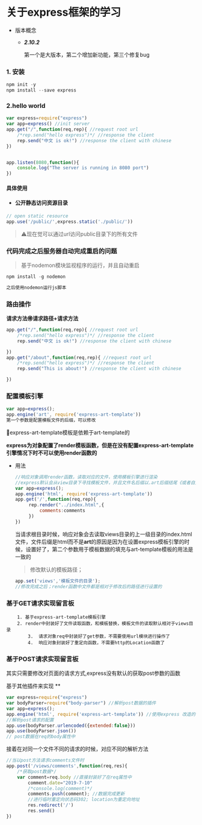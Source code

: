 # 关于express框架的学习



+ 版本概念

  * ***2.10.2*** 	

    第一个是大版本，第二个增加新功能，第三个修复bug

### 1.  安装



```javascript
npm init -y
npm install --save express
```

### 2.hello world



```javascript
var express=require("express")
var app=express() //init server
app.get("/",function(req,rep){ //request root url
	/*rep.send("hello express")*/ //response the client
	rep.send("中文 is ok!") //response the client with chinese
})


app.listen(8080,function(){
	console.log("The server is running in 8080 port")
})
```



#### 具体使用

+  #### 公开静态访问资源目录

```javascript
// open static resource
app.use('/public/',express.static('./public/'))
```

> :warning:现在觉可以通过url访问public目录下的所有文件​



### 代码完成之后服务器自动完成重启的问题

> 基于nodemon模块监视程序的运行，并且自动重启



```javascript
npm install -g nodemon

之后使用nodemon运行js脚本
```



### 路由操作

**请求方法:ideograph_advantage:请求路径+请求方法**

```javascript
app.get("/",function(req,rep){ //request root url
	/*rep.send("hello express")*/ //response the client
	rep.send("中文 is ok!") //response the client with chinese

})
app.get("/about",function(req,rep){ //request root url
	/*rep.send("hello express")*/ //response the client
	rep.send("This is about!") //response the client with chinese

})
```

### 配置模板引擎



```javascript
var app=express();
app.engine('art', require('express-art-template')) 
第一个参数是配置模板文件的后缀，可以修改
```

:crescent_moon:express-art-template模板是依赖于art-template的

**express为对象配置了render模板函数，但是在没有配置express-art-template引擎情况下时不可以使用render函数的**

+ 用法

   ```javascript
  //响应对象调用render函数，读取对应的文件，使用模板引擎进行渲染
  //express默认会从view目录下寻找模板文件，并且文件名后缀以.art后缀结尾《或者自定义后缀结尾》
  var app=express();
  app.engine('html', require('express-art-template')) 
  app.get('/',function(req,rep){
  		rep.render("../index.html",{
  			comments:comments
  		})
  })
  ```

  当请求根目录时候，响应对象会去读取views目录的上一级目录的index.html文件，文件后缀是html而不是**art**的原因是因为在设置express模板引擎的时候，设置好了，第二个参数用于模板数据的填充与art-template模板的用法是一致的

  > 修改默认的模板路径； 

  ```javascript
  app.set('views','模板文件的目录');
  //修改完成之后；render函数中文件都是相对于修改后的路径进行设置的
  ```

  

### 基于GET请求实现留言板

		1. 基于express-art-template模板引擎
  		2. render中封装好了文件读取函数，和模板替换，模板文件的读取默认相对于views目录
    		3.  请求对象req中封装好了get参数，不需要使用url模块进行操作了
      		4.  响应对象封装好了重定向函数，不需要http的Location函数了

### 基于POST请求实现留言板

其实只需要修改对页面的请求方式,express没有默认的获取post参数的函数

基于其他插件来实现 **

```javascript
var express=require("express")
var bodyParser=require("body-parser") //解析post数据的插件
var app=express();
app.engine('html', require('express-art-template')) //使用express 改造的art-template引擎
//解析post请求的配置
app.use(bodyParser.urlencoded({extended:false}))
app.use(bodyParser.json())
// post数据在req的body属性中
```

接着在对同一个文件不同的请求的时候，对应不同的解析方法

```javascript
//当以post方法请求comments文件时
app.post('/views/comments',function(req,res){
	/*获取post数据*/
	var comment=req.body //直接封装好了在req属性中
		comment.date="2019-7-10"
		/*console.log(comment)*/
		comments.push(comment); //数据完成更新
		//进行临时重定向状态码302; location为重定向地址
		res.redirect('/')
		res.send()
})
```





